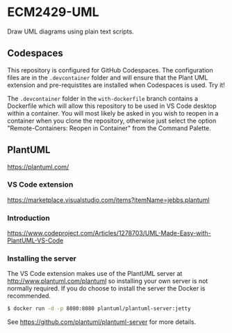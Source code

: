# ECM2429-UML

Draw UML diagrams using plain text scripts.

## Codespaces

This repository is configured for GitHub Codespaces.  The configuration files are in the ```.devcontainer``` folder and
will ensure that the Plant UML extension and pre-requistites are installed when Codespaces is used.  Try it!

The ```.devcontainer``` folder in the ```with-dockerfile``` branch contains a Dockerfile which will allow this repository to be used in VS Code desktop within a container.  You will most likely be asked in you wish to reopen in a container when you clone the repository, otherwise just select the option "Remote-Containers: Reopen in Container" from the Command Palette.

## PlantUML

<https://plantuml.com/>

### VS Code extension

<https://marketplace.visualstudio.com/items?itemName=jebbs.plantuml>

### Introduction

<https://www.codeproject.com/Articles/1278703/UML-Made-Easy-with-PlantUML-VS-Code>

### Installing the server

The VS Code extension makes use of the PlantUML server at <http://www.plantuml.com/plantuml> so installing your own server is not normally required.  If you do choose to install the server the Docker is recommended.

```sh
$ docker run -d -p 8080:8080 plantuml/plantuml-server:jetty
```
See <https://github.com/plantuml/plantuml-server> for more details.

